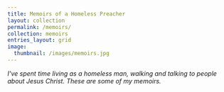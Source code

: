 ```yaml
---
title: Memoirs of a Homeless Preacher
layout: collection
permalink: /memoirs/
collection: memoirs
entries_layout: grid
image: 
  thumbnail: /images/memoirs.jpg
---
```


*I've spent time living as a homeless man, walking and talking to people about Jesus Christ. These are some of my memoirs.*
